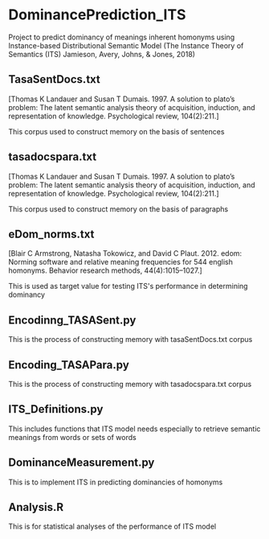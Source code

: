 # DominancePrediction_ITS
Project to predict dominancy of meanings inherent homonyms using Instance-based Distributional Semantic Model (The Instance Theory of Semantics (ITS) Jamieson, Avery, Johns, & Jones, 2018) 

## TasaSentDocs.txt
[Thomas K Landauer and Susan T Dumais. 1997. A solution to plato’s problem: The latent semantic analysis theory of acquisition, induction, and representation of knowledge. Psychological review, 104(2):211.]

This corpus used to construct memory on the basis of sentences

## tasadocspara.txt
[Thomas K Landauer and Susan T Dumais. 1997. A solution to plato’s problem: The latent semantic analysis theory of acquisition, induction, and representation of knowledge. Psychological review, 104(2):211.]

This corpus used to construct memory on the basis of paragraphs

## eDom_norms.txt
[Blair C Armstrong, Natasha Tokowicz, and David C Plaut. 2012. edom: Norming software and relative meaning frequencies for 544 english homonyms. Behavior research methods, 44(4):1015–1027.]

This is used as target value for testing ITS's performance in determining dominancy


## Encodinng_TASASent.py

This is the process of constructing memory with tasaSentDocs.txt corpus

## Encoding_TASAPara.py

This is the process of constructing memory with tasadocspara.txt corpus

## ITS_Definitions.py

This includes functions that ITS model needs especially to retrieve semantic meanings
from words or sets of words

## DominanceMeasurement.py

This is to implement ITS in predicting dominancies of homonyms

## Analysis.R

This is for statistical analyses of the performance of ITS model
